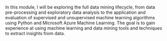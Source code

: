 In this module, I will be exploring the full data mining lifecycle, from data pre-processing and exploratory data analysis to the application and evaluation of supervised and unsupervised machine learning algorithms using Python and Microsoft Azure Machine Learning. 
The goal is to gain experience at using machine learning and data mining tools and techniques to extract insights from data.
